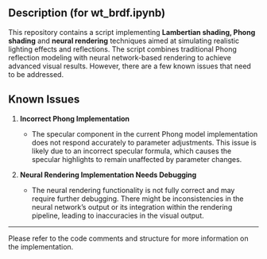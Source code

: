 ## Description (for wt_brdf.ipynb)

This repository contains a script implementing **Lambertian shading, Phong shading** and **neural rendering** techniques aimed at simulating realistic lighting effects and reflections. The script combines traditional Phong reflection modeling with neural network-based rendering to achieve advanced visual results. However, there are a few known issues that need to be addressed.

## Known Issues

1. **Incorrect Phong Implementation**  
   - The specular component in the current Phong model implementation does not respond accurately to parameter adjustments. This issue is likely due to an incorrect specular formula, which causes the specular highlights to remain unaffected by parameter changes.

2. **Neural Rendering Implementation Needs Debugging**  
   - The neural rendering functionality is not fully correct and may require further debugging. There might be inconsistencies in the neural network’s output or its integration within the rendering pipeline, leading to inaccuracies in the visual output.

---

Please refer to the code comments and structure for more information on the implementation.
